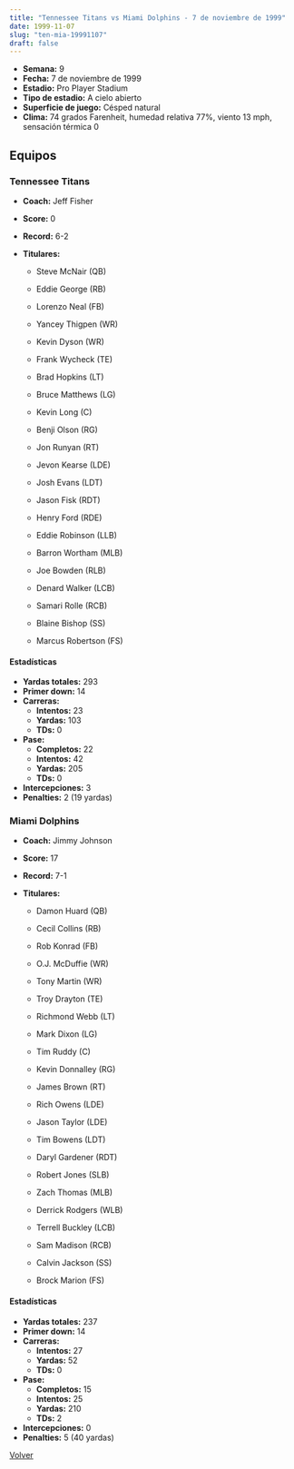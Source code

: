 ```yaml
---
title: "Tennessee Titans vs Miami Dolphins - 7 de noviembre de 1999"
date: 1999-11-07
slug: "ten-mia-19991107"
draft: false
---
```


- **Semana:** 9
- **Fecha:** 7 de noviembre de 1999
- **Estadio:** Pro Player Stadium
- **Tipo de estadio:** A cielo abierto
- **Superficie de juego:** Césped natural
- **Clima:** 74 grados Farenheit, humedad relativa 77%, viento 13 mph, sensación térmica 0

## Equipos


### Tennessee Titans
* **Coach:** Jeff Fisher
* **Score:** 0
* **Record:** 6-2
* **Titulares:** 

  * Steve McNair (QB) 

  * Eddie George (RB) 

  * Lorenzo Neal (FB) 

  * Yancey Thigpen (WR) 

  * Kevin Dyson (WR) 

  * Frank Wycheck (TE) 

  * Brad Hopkins (LT) 

  * Bruce Matthews (LG) 

  * Kevin Long (C) 

  * Benji Olson (RG) 

  * Jon Runyan (RT) 

  * Jevon Kearse (LDE) 

  * Josh Evans (LDT) 

  * Jason Fisk (RDT) 

  * Henry Ford (RDE) 

  * Eddie Robinson (LLB) 

  * Barron Wortham (MLB) 

  * Joe Bowden (RLB) 

  * Denard Walker (LCB) 

  * Samari Rolle (RCB) 

  * Blaine Bishop (SS) 

  * Marcus Robertson (FS) 

#### Estadísticas
* **Yardas totales:** 293
* **Primer down:** 14
* **Carreras:**
  * **Intentos:** 23
  * **Yardas:** 103
  * **TDs:** 0
* **Pase:**
  * **Completos:** 22
  * **Intentos:** 42
  * **Yardas:** 205
  * **TDs:** 0
* **Intercepciones:** 3
* **Penalties:** 2 (19 yardas)

### Miami Dolphins
* **Coach:** Jimmy Johnson
* **Score:** 17
* **Record:** 7-1
* **Titulares:** 

  * Damon Huard (QB) 

  * Cecil Collins (RB) 

  * Rob Konrad (FB) 

  * O.J. McDuffie (WR) 

  * Tony Martin (WR) 

  * Troy Drayton (TE) 

  * Richmond Webb (LT) 

  * Mark Dixon (LG) 

  * Tim Ruddy (C) 

  * Kevin Donnalley (RG) 

  * James Brown (RT) 

  * Rich Owens (LDE) 

  * Jason Taylor (LDE) 

  * Tim Bowens (LDT) 

  * Daryl Gardener (RDT) 

  * Robert Jones (SLB) 

  * Zach Thomas (MLB) 

  * Derrick Rodgers (WLB) 

  * Terrell Buckley (LCB) 

  * Sam Madison (RCB) 

  * Calvin Jackson (SS) 

  * Brock Marion (FS) 

#### Estadísticas
* **Yardas totales:** 237
* **Primer down:** 14
* **Carreras:**
  * **Intentos:** 27
  * **Yardas:** 52
  * **TDs:** 0
* **Pase:**
  * **Completos:** 15
  * **Intentos:** 25
  * **Yardas:** 210
  * **TDs:** 2
* **Intercepciones:** 0
* **Penalties:** 5 (40 yardas)


[Volver](/historia/1999)
